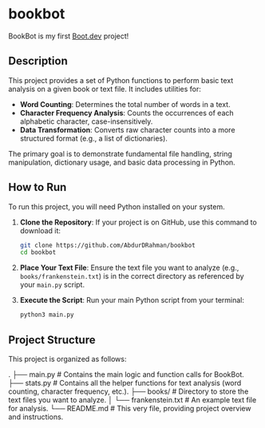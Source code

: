 # bookbot

BookBot is my first [Boot.dev](https://www.boot.dev) project!

## Description


This project provides a set of Python functions to perform basic text analysis on a given book or text file. It includes utilities for:

*   **Word Counting**: Determines the total number of words in a text.
*   **Character Frequency Analysis**: Counts the occurrences of each alphabetic character, case-insensitively.
*   **Data Transformation**: Converts raw character counts into a more structured format (e.g., a list of dictionaries).

The primary goal is to demonstrate fundamental file handling, string manipulation, dictionary usage, and basic data processing in Python.

## How to Run

To run this project, you will need Python installed on your system.

1.  **Clone the Repository**:
    If your project is on GitHub, use this command to download it:
    ```bash
    git clone https://github.com/AbdurDRahman/bookbot
    cd bookbot
    ```
    
2.  **Place Your Text File**:
    Ensure the text file you want to analyze (e.g., `books/frankenstein.txt`) is in the correct directory as referenced by your `main.py` script.

3.  **Execute the Script**:
    Run your main Python script from your terminal:
    ```bash
    python3 main.py
    ```
    

## Project Structure

This project is organized as follows:

.
├── main.py # Contains the main logic and function calls for BookBot.
├── stats.py # Contains all the helper functions for text analysis (word counting, character frequency, etc.).
├── books/ # Directory to store the text files you want to analyze.
│ └── frankenstein.txt # An example text file for analysis.
└── README.md # This very file, providing project overview and instructions.
